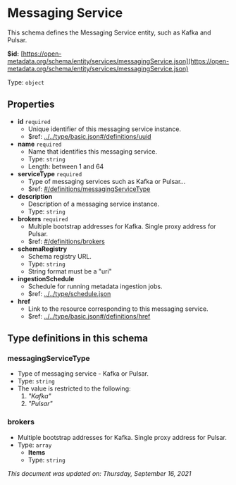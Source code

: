 # Messaging Service

This schema defines the Messaging Service entity, such as Kafka and Pulsar.

**$id:** [https://open-metadata.org/schema/entity/services/messagingService.json](https://open-metadata.org/schema/entity/services/messagingService.json)

Type: `object`

## Properties

* **id** `required`
  * Unique identifier of this messaging service instance.
  * $ref: [../../type/basic.json\#/definitions/uuid](../types/basic.md#uuid)
* **name** `required`
  * Name that identifies this messaging service.
  * Type: `string`
  * Length: between 1 and 64
* **serviceType** `required`
  * Type of messaging services such as Kafka or Pulsar...
  * $ref: [\#/definitions/messagingServiceType](messagingservice.md#messagingservicetype)
* **description**
  * Description of a messaging service instance.
  * Type: `string`
* **brokers** `required`
  * Multiple bootstrap addresses for Kafka. Single proxy address for Pulsar.
  * $ref: [\#/definitions/brokers](messagingservice.md#brokers)
* **schemaRegistry**
  * Schema registry URL.
  * Type: `string`
  * String format must be a "uri"
* **ingestionSchedule**
  * Schedule for running metadata ingestion jobs.
  * $ref: [../../type/schedule.json](../types/schedule.md)
* **href**
  * Link to the resource corresponding to this messaging service.
  * $ref: [../../type/basic.json\#/definitions/href](../types/basic.md#href)

## Type definitions in this schema

### messagingServiceType

* Type of messaging service - Kafka or Pulsar.
* Type: `string`
* The value is restricted to the following: 
  1. _"Kafka"_
  2. _"Pulsar"_

### brokers

* Multiple bootstrap addresses for Kafka. Single proxy address for Pulsar.
* Type: `array`
  * **Items**    
  * Type: `string`

_This document was updated on: Thursday, September 16, 2021_

